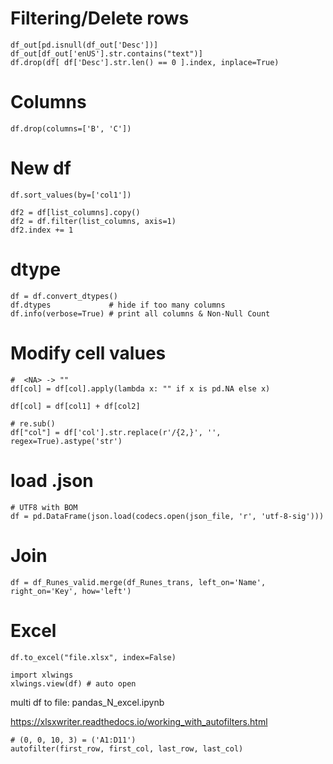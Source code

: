 
# Filtering/Delete rows

    df_out[pd.isnull(df_out['Desc'])]
    df_out[df_out['enUS'].str.contains("text")]
    df.drop(df[ df['Desc'].str.len() == 0 ].index, inplace=True)

# Columns

    df.drop(columns=['B', 'C'])

# New df

    df.sort_values(by=['col1'])

    df2 = df[list_columns].copy()
    df2 = df.filter(list_columns, axis=1)
    df2.index += 1

# dtype

    df = df.convert_dtypes()
    df.dtypes             # hide if too many columns
    df.info(verbose=True) # print all columns & Non-Null Count

# Modify cell values

    #  <NA> -> ""
    df[col] = df[col].apply(lambda x: "" if x is pd.NA else x)

    df[col] = df[col1] + df[col2]

    # re.sub()
    df["col"] = df['col'].str.replace(r'/{2,}', '', regex=True).astype('str')

# load .json

    # UTF8 with BOM
    df = pd.DataFrame(json.load(codecs.open(json_file, 'r', 'utf-8-sig')))

# Join

    df = df_Runes_valid.merge(df_Runes_trans, left_on='Name', right_on='Key', how='left')

# Excel

    df.to_excel("file.xlsx", index=False)

    import xlwings
    xlwings.view(df) # auto open

multi df to file: pandas_N_excel.ipynb

https://xlsxwriter.readthedocs.io/working_with_autofilters.html

    # (0, 0, 10, 3) = ('A1:D11')
    autofilter(first_row, first_col, last_row, last_col)
